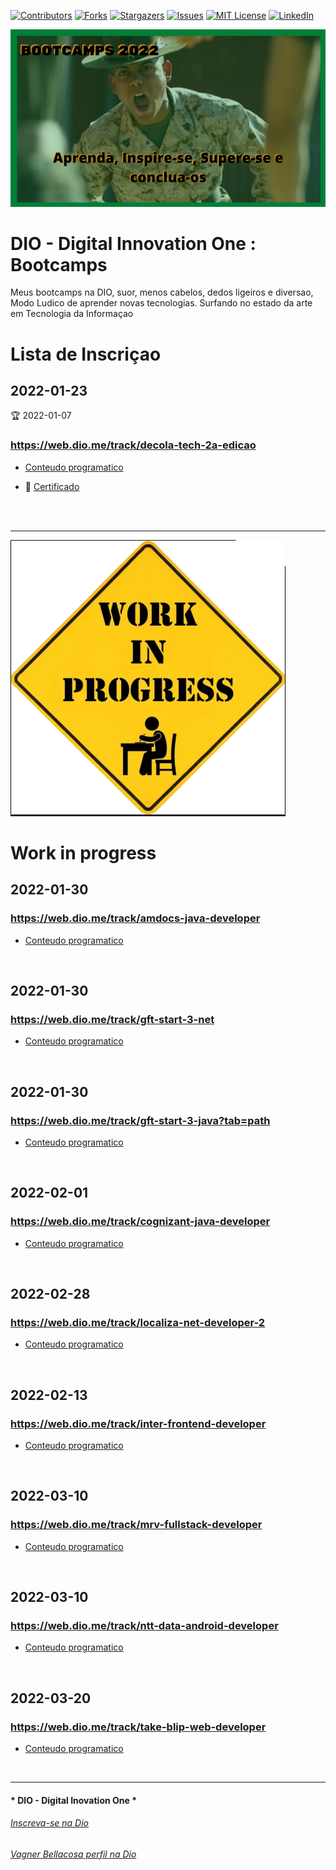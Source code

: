 <!-- PROJECT SHIELDS -->

[![Contributors][contributors-shield]][contributors-url]
[![Forks][forks-shield]][forks-url]
[![Stargazers][stars-shield]][stars-url]
[![Issues][issues-shield]][issues-url]
[![MIT License][license-shield]][license-url]
[![LinkedIn][linkedin-shield]][linkedin-url]


<!-- PROJECT LOGO -->
![Bootcamps na Digital Innovation One](Images/Bootcamp_Logo2022.png "Bootcamps")


# DIO - Digital Innovation One : Bootcamps

Meus bootcamps na DIO, suor, menos cabelos, dedos ligeiros e diversao, Modo Ludico de aprender novas tecnologias.
Surfando no estado da arte em Tecnologia da Informaçao

# Lista de Inscriçao


 
## 2022-01-23
:trophy: 2022-01-07
### https://web.dio.me/track/decola-tech-2a-edicao
- [Conteudo programatico](Decola_Tech2aEdicao.md)
 
- :scroll: [Certificado](./Certificados/Decola_Tech2aEdicao.md)

<br>
 
<br>
 
---

<!-- PROJECT LOGO -->
![Tiozao Work In Progress](Images/workInProgress.png "Bootcamps em Treino")
# Work in progress
 
 
## 2022-01-30
### https://web.dio.me/track/amdocs-java-developer
- [Conteudo programatico](Amdocs_JavaDeveloper.md)
 <br>

## 2022-01-30
### https://web.dio.me/track/gft-start-3-net
- [Conteudo programatico](GFT_Start3_DotNet.md)
 <br>
 
## 2022-01-30
### https://web.dio.me/track/gft-start-3-java?tab=path
- [Conteudo programatico](GFT_Start3_Java.md)
 <br> 
 
## 2022-02-01
### https://web.dio.me/track/cognizant-java-developer
- [Conteudo programatico](Cognizant_JavaDeveloper.md)
 <br>
   
## 2022-02-28
### https://web.dio.me/track/localiza-net-developer-2
- [Conteudo programatico](Localiza_DotNetDeveloper2.md)
 <br>
 
## 2022-02-13
### https://web.dio.me/track/inter-frontend-developer
- [Conteudo programatico](Inter_FrontEndDeveloper.md)
 <br>
 
## 2022-03-10
### https://web.dio.me/track/mrv-fullstack-developer
- [Conteudo programatico](MRV_FullstackDeveloper.md)
 <br>
 

## 2022-03-10
### https://web.dio.me/track/ntt-data-android-developer
- [Conteudo programatico](NTT_DataAndroidDeveloper.md)
 <br> 
 
## 2022-03-20
###  https://web.dio.me/track/take-blip-web-developer
- [Conteudo programatico](TakeBlip_WebDeveloper.md)
 <br>



---

#### * DIO - Digital Inovation One *
######  [Inscreva-se na Dio](https://digitalinnovation.one/sign-up?ref=R5J3ZLTIFS)  

######  [Vagner Bellacosa perfil na Dio](https://web.dio.me/users/vagnerbellacosa?tab=achievements)  

<!-- MARKDOWN LINKS & IMAGES -->
<!-- https://www.markdownguide.org/basic-syntax/#reference-style-links -->
[contributors-shield]: https://img.shields.io/github/contributors/VagnerBellacosa/DIO_Bootcamps.svg?style=for-the-badge
[contributors-url]: https://github.com/VagnerBellacosa/DIO_Bootcamps/graphs/contributors
[forks-shield]: https://img.shields.io/github/forks/VagnerBellacosa/DIO_Bootcamps.svg?style=for-the-badge
[forks-url]: https://github.com/VagnerBellacosa/DIO_Bootcamps/network/members
[stars-shield]: https://img.shields.io/github/stars/VagnerBellacosa/DIO_Bootcamps.svg?style=for-the-badge
[stars-url]: https://github.com/VagnerBellacosa/DIO_Bootcamps/stargazers
[issues-shield]: https://img.shields.io/github/issues/VagnerBellacosa/DIO_Bootcamps.svg?style=for-the-badge
[issues-url]: https://github.com/VagnerBellacosa/DIO_Bootcamps/issues
[license-shield]: https://img.shields.io/github/license/VagnerBellacosa/DIO_Bootcamps.svg?style=for-the-badge
[license-url]: https://github.com/VagnerBellacosa/DIO_Bootcamps/blob/master/LICENSE.txt
[linkedin-shield]: https://img.shields.io/badge/-LinkedIn-black.svg?style=for-the-badge&logo=linkedin&colorB=555
[linkedin-url]: https://www.linkedin.com/in/VagnerBellacosa/
[product-screenshot]: Images/Bootcamp_Logo2022.png 

